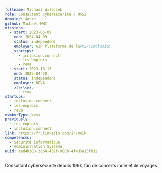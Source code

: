 ```yaml
---
fullname: Michaël Wileczek
role: Consultant cybersécurité / RSSI
domaine: Autre
github: Michael-MWI
missions:
  - start: 2023-05-09
    end: 2024-04-09
    status: independent
    employer: GIP Plateforme de l&#x27;inclusion
    startups:
      - inclusion.connect
      - les-emplois
      - reva
  - start: 2023-10-13
    end: 2025-04-30
    status: independent
    employer: REVA
    startups:
      - reva
startups:
  - inclusion.connect
  - les-emplois
  - reva
memberType: beta
previously:
  - les-emplois
  - inclusion.connect
link: https://fr.linkedin.com/in/mwik
competences:
  - Sécurité informatique
  - Administration Système
uuid: eed4b188-3c64-452f-908b-4f435a15fb32
---
```

Consultant cybersécurité depuis 1998, fan de concerts indie et de voyages